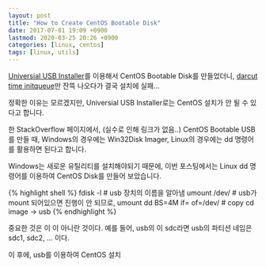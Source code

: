```yaml
---
layout: post
title: "How to Create CentOS Bootable Disk"
date: 2017-07-01 19:09 +0900
lastmod: 2020-03-25 20:26 +0900
categories: [linux, centos]
tags: [linux, utils]
---
```


[Universial USB Installer]를 이용해서 CentOS Bootable Disk를 만들었더니,
[darcut time initqueue](https://ahelpme.com/linux/centos7/centos-7-dracut-initqueue-timeout-and-could-not-boot-warning-dev-disk-by-id-md-uuid-does-not-exist/)만 잔뜩 나오다가 결국 설치에 실패...

정확한 이유는 모르겠지만, Universial USB Installer로는 CentOS 설치가 안 될 수 있다고 합니다.

한 StackOverflow 페이지에서, (실수로 인해 링크가 없음..)
CentOS Bootable USB를 만들 때, Windows의 경우에는 Win32Disk Imager, Linux의 경우에는 dd 명령어를 활용하면 된다고 합니다.

Windows는 새로운 유틸리티를 설치해야되기 때문에, 이번 포스팅에서는 Linux dd 명령어를 이용하여 CentOS Disk를 만들어 보았습니다.

{% highlight shell %}
	fdisk -l # usb 장치의 이름을 알아냄
	umount /dev/<device partition name> # usb가 mount 되어있으면 진행이 안 되므로, umount
	dd BS=4M if=<path to image file> of=/dev/<device name> # copy cd image -> usb 
{% endhighlight %}

중요한 것은 <device name>이 <device partition name>이 아니란 것이다.
예를 들어, usb의 <device name>이 sdc라면 usb의 파티션 네임은 sdc1, sdc2, ... 이다.

이 후에, usb를 이용하여 CentOS 설치

[Universial USB Installer]: https://www.pendrivelinux.com/universal-usb-installer-easy-as-1-2-3/
